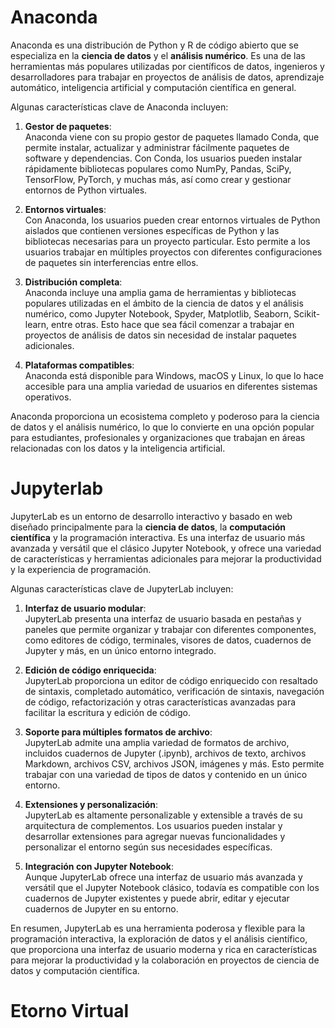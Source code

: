 # Anaconda

Anaconda es una distribución de Python y R de código abierto que se especializa en la **ciencia de datos** y el **análisis numérico**. Es una de las herramientas más populares utilizadas por científicos de datos, ingenieros y desarrolladores para trabajar en proyectos de análisis de datos, aprendizaje automático, inteligencia artificial y computación científica en general.

Algunas características clave de Anaconda incluyen:

1. **Gestor de paquetes**:     
  Anaconda viene con su propio gestor de paquetes llamado Conda, que permite instalar, actualizar y administrar fácilmente paquetes de software y dependencias. Con Conda, los usuarios pueden instalar rápidamente bibliotecas populares como NumPy, Pandas, SciPy, TensorFlow, PyTorch, y muchas más, así como crear y gestionar entornos de Python virtuales.

2. **Entornos virtuales**:     
  Con Anaconda, los usuarios pueden crear entornos virtuales de Python aislados que contienen versiones específicas de Python y las bibliotecas necesarias para un proyecto particular. Esto permite a los usuarios trabajar en múltiples proyectos con diferentes configuraciones de paquetes sin interferencias entre ellos.

3. **Distribución completa**:     
  Anaconda incluye una amplia gama de herramientas y bibliotecas populares utilizadas en el ámbito de la ciencia de datos y el análisis numérico, como Jupyter Notebook, Spyder, Matplotlib, Seaborn, Scikit-learn, entre otras. Esto hace que sea fácil comenzar a trabajar en proyectos de análisis de datos sin necesidad de instalar paquetes adicionales.

4. **Plataformas compatibles**:     
  Anaconda está disponible para Windows, macOS y Linux, lo que lo hace accesible para una amplia variedad de usuarios en diferentes sistemas operativos.

Anaconda proporciona un ecosistema completo y poderoso para la ciencia de datos y el análisis numérico, lo que lo convierte en una opción popular para estudiantes, profesionales y organizaciones que trabajan en áreas relacionadas con los datos y la inteligencia artificial.

# Jupyterlab

JupyterLab es un entorno de desarrollo interactivo y basado en web diseñado principalmente para la **ciencia de datos**, la **computación científica** y la programación interactiva. Es una interfaz de usuario más avanzada y versátil que el clásico Jupyter Notebook, y ofrece una variedad de características y herramientas adicionales para mejorar la productividad y la experiencia de programación.

Algunas características clave de JupyterLab incluyen:

1. **Interfaz de usuario modular**:     
  JupyterLab presenta una interfaz de usuario basada en pestañas y paneles que permite organizar y trabajar con diferentes componentes, como editores de código, terminales, visores de datos, cuadernos de Jupyter y más, en un único entorno integrado.

2. **Edición de código enriquecida**:     
  JupyterLab proporciona un editor de código enriquecido con resaltado de sintaxis, completado automático, verificación de sintaxis, navegación de código, refactorización y otras características avanzadas para facilitar la escritura y edición de código.

3. **Soporte para múltiples formatos de archivo**:     
  JupyterLab admite una amplia variedad de formatos de archivo, incluidos cuadernos de Jupyter (.ipynb), archivos de texto, archivos Markdown, archivos CSV, archivos JSON, imágenes y más. Esto permite trabajar con una variedad de tipos de datos y contenido en un único entorno.

4. **Extensiones y personalización**:     
  JupyterLab es altamente personalizable y extensible a través de su arquitectura de complementos. Los usuarios pueden instalar y desarrollar extensiones para agregar nuevas funcionalidades y personalizar el entorno según sus necesidades específicas.

5. **Integración con Jupyter Notebook**:     
  Aunque JupyterLab ofrece una interfaz de usuario más avanzada y versátil que el Jupyter Notebook clásico, todavía es compatible con los cuadernos de Jupyter existentes y puede abrir, editar y ejecutar cuadernos de Jupyter en su entorno.

En resumen, JupyterLab es una herramienta poderosa y flexible para la programación interactiva, la exploración de datos y el análisis científico, que proporciona una interfaz de usuario moderna y rica en características para mejorar la productividad y la colaboración en proyectos de ciencia de datos y computación científica.

# Etorno Virtual





